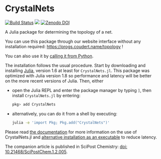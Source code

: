 # CrystalNets

[![Build Status](https://github.com/coudertlab/CrystalNets.jl/actions/workflows/CI.yml/badge.svg?branch=master)](https://github.com/coudertlab/CrystalNets.jl/actions/workflows/CI.yml?query=branch%3Amaster)
[![](https://img.shields.io/badge/docs-dev-blue.svg)](https://coudertlab.github.io/CrystalNets.jl/dev)
[![Zenodo DOI](https://zenodo.org/badge/DOI/10.5281/zenodo.15009597.svg)](https://doi.org/10.5281/zenodo.15009597)

A Julia package for determining the topology of a net.

You can use this package through our website interface without any installation required: https://progs.coudert.name/topology !

You can also use it by [calling it from Python](https://coudertlab.github.io/CrystalNets.jl/dev/python).

The installation follows the usual procedure. Start by downloading and installing [Julia](https://julialang.org/), version 1.6 at least for `CrystalNets.jl`. This package was optimized with Julia version 1.8 so performance and latency will be better on the more recent versions of Julia. Then, either

- open the Julia REPL and enter the package manager by typing `]`, then install `CrystalNets.jl` by entering:
  ```julia
  pkg> add CrystalNets
  ```
- alternatively, you can do it from a shell by executing:
  ```bash
  julia -e 'import Pkg; Pkg.add("CrystalNets")'
  ```

Please read [the documentation](https://coudertlab.github.io/CrystalNets.jl/dev) for more
information on the use of CrystalNets.jl and [alternative installation as an executable](https://coudertlab.github.io/CrystalNets.jl/dev/#Full-installation) to reduce latency.

The companion article is published in SciPost Chemistry: [doi: 10.21468/SciPostChem.1.2.005](https://doi.org/10.21468/SciPostChem.1.2.005).
